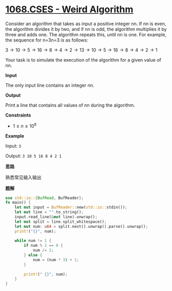 # [1068.CSES - Weird Algorithm](https://cses.fi/problemset/task/1068)

Consider an algorithm that takes as input a positive integer nn. If nn is even, the algorithm divides it by two, and if nn is odd, the algorithm multiplies it by three and adds one. The algorithm repeats this, until nn is one. For example, the sequence for n=3n=3 is as follows:

$3→10→5→16→8→4→2→13→10→5→16→8→4→2→1$


Your task is to simulate the execution of the algorithm for a given value of nn.

**Input**

The only input line contains an integer nn.

**Output**

Print a line that contains all values of nn during the algorithm.

**Constraints**

- $1 \le n \le 10^6$

**Example**

Input:
`3`

Output:
`3 10 5 16 8 4 2 1`

**思路**

熟悉常见输入输出

**题解**

```rust
use std::io::{BufRead, BufReader};
fn main() {
    let mut input = BufReader::new(std::io::stdin());
    let mut line = "".to_string();
    input.read_line(&mut line).unwrap();
    let mut split = line.split_whitespace();
    let mut num: u64 = split.next().unwrap().parse().unwrap();
    print!("{}", num);
 
    while num != 1 {
        if num % 2 == 0 {
            num /= 2;
        } else {
            num = (num * 3) + 1;
        }
 
        print!(" {}", num);
    }
}
```

